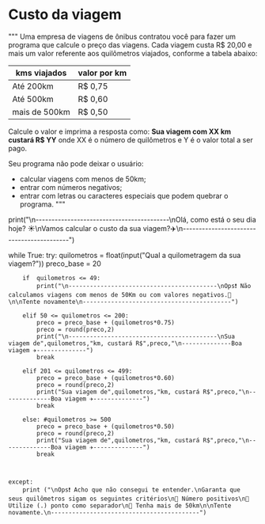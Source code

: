 # Custo da viagem
"""
Uma empresa de viagens de ônibus contratou você para fazer um programa que calcule o preço das viagens. 
Cada viagem custa R$ 20,00 e mais um valor referente aos quilômetros viajados, conforme a tabela abaixo:

| kms viajados | valor por km |
| --- | --- |
| Até 200km | R$ 0,75 |
| Até 500km | R$ 0,60 |
| mais de 500km | R$ 0,50 |

Calcule o valor e imprima a resposta como:
**Sua viagem com XX km custará R$ YY**
onde XX é o número de quilômetros e Y é o valor total a ser pago.

Seu programa não pode deixar o usuário:
- calcular viagens com menos de 50km;
- entrar com números negativos;
- entrar com letras ou caracteres especiais que podem quebrar o programa.
"""

print("\n------------------------------------------\nOlá, como está o seu dia hoje? ☀️\nVamos calcular o custo da sua viagem?✈️\n------------------------------------------")

while True:
    try:
        quilometros = float(input("Qual a quilometragem da sua viagem?"))
        preco_base = 20

        if  quilometros <= 49:  
            print("\n------------------------------------------\nOps❗ Não calculamos viagens com menos de 50Km ou com valores negativos.😬\n\nTente novamente\n------------------------------------------")
        
        elif 50 <= quilometros <= 200:
            preco = preco_base + (quilometros*0.75)
            preco = round(preco,2)
            print("\n------------------------------------------\nSua viagem de",quilometros,"km, custará R$",preco,"\n--------------Boa viagem ✈️--------------")
            break
            
        elif 201 <= quilometros <= 499:
            preco = preco_base + (quilometros*0.60)
            preco = round(preco,2)
            print("Sua viagem de",quilometros,"km, custará R$",preco,"\n--------------Boa viagem ✈️--------------")
            break

        else: #quilometros >= 500
            preco = preco_base + (quilometros*0.50)
            preco = round(preco,2)
            print("Sua viagem de",quilometros,"km, custará R$",preco,"\n--------------Boa viagem ✈️--------------")
            break
            


    except:
        print ("\nOps❗ Acho que não consegui te entender.\nGaranta que seus quilômetros sigam os seguintes critérios\n🚩 Número positivos\n🚩 Utilize (.) ponto como separador\n🚩 Tenha mais de 50km\n\nTente novamente.\n------------------------------------------")

